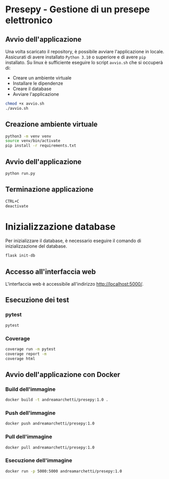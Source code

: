 # Presepy - Gestione di un presepe elettronico

## Avvio dell'applicazione
Una volta scaricato il repository, è possibile avviare l'applicazione in locale. Assicurati di avere installato `Python 3.10` o superiore e di avere `pip` installato.
Su linux è sufficiente eseguire lo script `avvio.sh` che si occuperà di:
- Creare un ambiente virtuale
- Installare le dipendenze
- Creare il database
- Avviare l'applicazione
```bash
chmod +x avvio.sh
./avvio.sh
```

## Creazione ambiente virtuale
```bash
python3 -m venv venv
source venv/bin/activate
pip install -r requirements.txt
```

## Avvio dell'applicazione
```bash
python run.py
```

## Terminazione applicazione
```bash
CTRL+C
deactivate
```

# Inizializzazione database
Per inizializzare il database, è necessario eseguire il comando di inizializzazione del database.
```bash
flask init-db
```

## Accesso all'interfaccia web
L'interfaccia web è accessibile all'indirizzo [http://localhost:5000/](http://localhost:5000/).

## Esecuzione dei test
### pytest
```bash
pytest
```
### Coverage
```bash
coverage run -m pytest
coverage report -m
coverage html
```

## Avvio dell'applicazione con Docker

### Build dell'immagine
```bash
docker build -t andreamarchetti/presepy:1.0 .
```
### Push dell'immagine
```bash
docker push andreamarchetti/presepy:1.0
```
### Pull dell'immagine
```bash
docker pull andreamarchetti/presepy:1.0
```
### Esecuzione dell'immagine
```bash
docker run -p 5000:5000 andreamarchetti/presepy:1.0
```